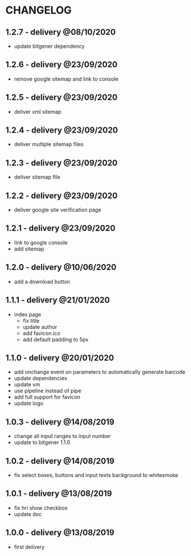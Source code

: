 # CHANGELOG

## 1.2.7 - delivery @08/10/2020

- update bitgener dependency

## 1.2.6 - delivery @23/09/2020

- remove google sitemap and link to console

## 1.2.5 - delivery @23/09/2020

- deliver xml sitemap

## 1.2.4 - delivery @23/09/2020

- deliver multiple sitemap files

## 1.2.3 - delivery @23/09/2020

- deliver sitemap file

## 1.2.2 - delivery @23/09/2020

- deliver google site verification page

## 1.2.1 - delivery @23/09/2020

- link to google console
- add sitemap

## 1.2.0 - delivery @10/06/2020

- add a download button

## 1.1.1 - delivery @21/01/2020

- index page
    - fix title
    - update author
    - add favicon.ico
    - add default padding to 5px

## 1.1.0 - delivery @20/01/2020

- add onchange event on parameters to automatically generate barcode
- update dependencies
- update vm
- use pipeline instead of pipe
- add full support for favicon
- update logo

## 1.0.3 - delivery @14/08/2019

- change all input ranges to input number
- update to bitgener 1.1.0

## 1.0.2 - delivery @14/08/2019

- fix select boxes, buttons and input texts background to whitesmoke

## 1.0.1 - delivery @13/08/2019

- fix hri show checkbox
- update doc

## 1.0.0 - delivery @13/08/2019

- first delivery
